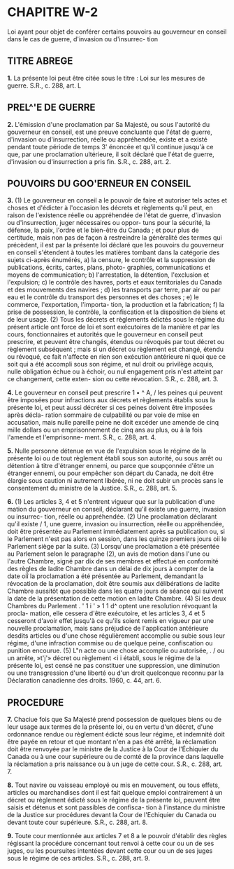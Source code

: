 
# CHAPITRE W-2
Loi ayant pour objet de conférer certains
pouvoirs au gouverneur en conseil dans
le cas de guerre, d'invasion ou d'insurrec-
tion

## TITRE ABREGE

**1.** La présente loi peut être citée sous le
titre : Loi sur les mesures de guerre. S.R., c. 288,
art. L

## PREL^'E DE GUERRE

**2.** L'émission d'une proclamation par Sa
Majesté, ou sous l'autorité du gouverneur en
conseil, est une preuve concluante que l'état
de guerre, d'invasion ou d'insurrection, réelle
ou appréhendée, existe et a existé pendant
toute période de temps 3' énoncée et qu'il
continue jusqu'à ce que, par une proclamation
ultérieure, il soit déclaré que l'état de guerre,
d'invasion ou d'insurrection a pris fin. S.R.,
c. 288, art. 2.

## POUVOIRS DU GOO'ERNEUR EN CONSEIL

**3.** (1) Le gouverneur en conseil a le pouvoir
de faire et autoriser tels actes et choses et
d'édicter à l'occasion les décrets et règlements
qu'il peut, en raison de l'existence réelle ou
appréhendée de l'état de guerre, d'invasion
ou d'insurrection, juger nécessaires ou oppor-
tuns pour la sécurité, la défense, la paix,
l'ordre et le bien-être du Canada ; et pour
plus de certitude, mais non pas de façon à
restreindre la généralité des termes qui
précèdent, il est par la présente loi déclaré
que les pouvoirs du gouverneur en conseil
s'étendent à toutes les matières tombant dans
la catégorie des sujets ci-après énumérés,
a) la censure, le contrôle et la suppression
de publications, écrits, cartes, plans, photo-
graphies, communications et moyens de
communication;
b) l'arrestation, la détention, l'exclusion et
l'expulsion;
c) le contrôle des havres, ports et eaux
territoriales du Canada et des mouvements
des navires ;
d) les transports par terre, par air ou par
eau et le contrôle du transport des personnes
et des choses ;
e) le commerce, l'exportation, l'importa-
tion, la production et la fabrication;
f) la prise de possession, le contrôle, la
confiscation et la disposition de biens et de
leur usage.
(2) Tous les décrets et règlements édictés
sous le régime du présent article ont force de
loi et sont exécutoires de la manière et par les
cours, fonctionnaires et autorités que le
gouverneur en conseil peut prescrire, et
peuvent être changés, étendus ou révoqués
par tout décret ou règlement subséquent ;
mais si un décret ou règlement est changé,
étendu ou révoqué, ce fait n'affecte en rien
son exécution antérieure ni quoi que ce soit
qui a été accompli sous son régime, et nul
droit ou privilège acquis, nulle obligation
échue ou à échoir, ou nul engagement pris
n'est atteint par ce changement, cette exten-
sion ou cette révocation. S.R., c. 288, art. 3.

**4.** Le gouverneur en conseil peut prescrire
1 • ^ A, /
les peines qui peuvent être imposées pour
infractions aux décrets et règlements établis
sous la présente loi, et peut aussi décréter si
ces peines doivent être imposées après décla-
ration sommaire de culpabilité ou par voie de
mise en accusation, mais nulle pareille peine
ne doit excéder une amende de cinq mille
dollars ou un emprisonnement de cinq ans au
plus, ou à la fois l'amende et l'emprisonne-
ment. S.R., c. 288, art. 4.

**5.** Nulle personne détenue en vue de
l'expulsion sous le régime de la présente loi
ou de tout règlement établi sous son autorité,
ou sous arrêt ou détention à titre d'étranger
ennemi, ou parce que soupçonnée d'être un
étranger ennemi, ou pour empêcher son départ
du Canada, ne doit être élargie sous caution
ni autrement libérée, ni ne doit subir un
procès sans le consentement du ministre de la
Justice. S.R., c. 288, art. 5.

**6.** (1) Les articles 3, 4 et 5 n'entrent
vigueur que sur la publication d'une
mation du gouverneur en conseil, déclarant
qu'il existe une guerre, invasion ou insurrec-
tion, réelle ou appréhendée.
(2) Une proclamation déclarant qu'il existe
/ 1,
une guerre, invasion ou insurrection, réelle ou
appréhendée, doit être présentée au Parlement
immédiatement après sa publication ou, si le
Parlement n'est pas alors en session, dans les
quinze premiers jours oii le Parlement siège
par la suite.
(3) Lorsqu'une proclamation a été présentée
au Parlement selon le paragraphe (2), un avis
de motion dans l'une ou l'autre Chambre,
signé par dix de ses membres et effectué en
conformité des règles de ladite Chambre dans
un délai de dix jours à compter de la date oiî
la proclamation a été présentée au Parlement,
demandant la révocation de la proclamation,
doit être soumis aux délibérations de ladite
Chambre aussitôt que possible dans les quatre
jours de séance qui suivent la date de la
présentation de cette motion en ladite
Chambre.
(4) Si les deux Chambres du Parlement
. ' 1 i ' » 1 1
d^ optent une resolution révoquant la procla-
mation, elle cessera d'être exécutoire, et les
articles 3, 4 et 5 cesseront d'avoir effet jusqu'à
ce qu'ils soient remis en vigueur par une
nouvelle proclamation, mais sans préjudice
de l'application antérieure desdits articles ou
d'une chose régulièrement accomplie ou subie
sous leur régime, d'une infraction commise ou
de quelque peine, confiscation ou punition
encourue.
(5) L"n acte ou une chose accomplie ou
autorisée, . / ou un arrête, »t'j'» décret ou règlement <i i
établi, sous le régime de la présente loi, est
censé ne pas constituer une suppression, une
diminution ou une transgression d'une liberté
ou d'un droit quelconque reconnu par la
Déclaration canadienne des droits. 1960, c. 44,
art. 6.

## PROCEDURE

**7.** Chaciue fois que Sa Majesté prend
possession de quelques biens ou de leur usage
aux termes de la présente loi, ou en vertu
d'un décret, d'une ordonnance rendue ou
règlement édicté sous leur régime, et
indemnité doit être payée en retour et que
montant n'en a pas été arrêté, la réclamation
doit être renvoyée par le ministre de la Justice
à la Cour de l'Échiquier du Canada ou à une
cour supérieure ou de comté de la province
dans laquelle la réclamation a pris naissance
ou à un juge de cette cour. S.R., c. 288, art. 7.

**8.** Tout navire ou vaisseau employé ou mis
en mouvement, ou tous effets, articles ou
marchandises dont il est fait quelque emploi
contrairement à un décret ou règlement édicté
sous le régime de la présente loi, peuvent être
saisis et détenus et sont passibles de confisca-
tion à l'instance du ministre de la Justice sur
procédures devant la Cour de l'Echiquier du
Canada ou devant toute cour supérieure. S.R.,
c. 288, art. 8.

**9.** Toute cour mentionnée aux articles 7 et
8 a le pouvoir d'établir des règles régissant la
procédure concernant tout renvoi à cette cour
ou un de ses juges, ou les poursuites intentées
devant cette cour ou un de ses juges sous le
régime de ces articles. S.R., c. 288, art. 9.

